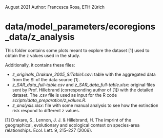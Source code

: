 August 2021
Author: Francesca Rosa, ETH Zürich

# data/model_parameters/ecoregions_data/z_analysis

This folder contains some plots meant to explore the dataset [1] used to obtain the z values used in the study.

Additionally, it contains these files:

- *z_originals_Drakare_2005_SITable1.csv*: table with the aggregated data from the SI of the data source [1].
- *z_SAR_data_full-table.csv* and *z_SAR_data_full-table.xlsx*: original files sent by Prof. Hillebrand (corresponding 
	author of [1]) with the detailed dataset. The .csv file is used as input for the R code *scripts/data_preparation/z_values.R*.
- *z_analysis.xlsx*: file with some manual analysis to see how the extinction risk respond to different z values.

[1] Drakare, S., Lennon, J. J. & Hillebrand, H. The imprint of the geographical, evolutionary and ecological context on species-area relationships. Ecol. Lett. 9, 215–227 (2006).

